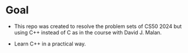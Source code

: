 # Goal 

- This repo was created to resolve the problem sets of CS50 2024 but using C++ instead of C as in the course with David J. Malan.

- Learn C++ in a practical way. 